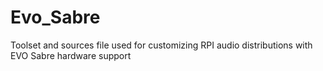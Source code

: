 # Evo_Sabre
Toolset and sources file used for customizing RPI audio distributions with EVO Sabre hardware support 

